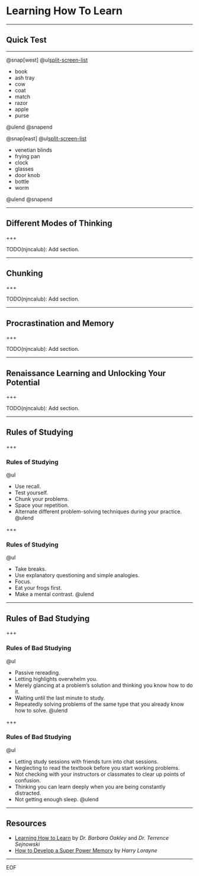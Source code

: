 # Learning How To Learn

---

## Quick Test

---

@snap[west]
@ul[split-screen-list](false)

* book
* ash tray
* cow
* coat
* match
* razor
* apple
* purse

@ulend
@snapend

@snap[east]
@ul[split-screen-list](false)

* venetian blinds
* frying pan
* clock
* glasses
* door knob
* bottle
* worm

@ulend
@snapend

---

## Different Modes of Thinking

+++

TODO(njncalub): Add section.

---

## Chunking

+++

TODO(njncalub): Add section.

---

## Procrastination and Memory

+++

TODO(njncalub): Add section.

---

## Renaissance Learning and Unlocking Your Potential

+++

TODO(njncalub): Add section.

---

## Rules of Studying

+++

### Rules of Studying

@ul
- Use recall.
- Test yourself.
- Chunk your problems.
- Space your repetition.
- Alternate different problem-solving techniques during your practice.
@ulend

+++

### Rules of Studying

@ul
- Take breaks.
- Use explanatory questioning and simple analogies.
- Focus.
- Eat your frogs first.
- Make a mental contrast.
@ulend

---

## Rules of Bad Studying

+++

### Rules of Bad Studying

@ul
- Passive rereading.
- Letting highlights overwhelm you.
- Merely glancing at a problem’s solution and thinking you know how to do it.
- Waiting until the last minute to study.
- Repeatedly solving problems of the same type that you already know how to solve.
@ulend

+++

### Rules of Bad Studying

@ul
- Letting study sessions with friends turn into chat sessions.
- Neglecting to read the textbook before you start working problems.
- Not checking with your instructors or classmates to clear up points of confusion.
- Thinking you can learn deeply when you are being constantly distracted.
- Not getting enough sleep.
@ulend

---

## Resources

* [Learning How to Learn](https://www.coursera.org/learn/learning-how-to-learn) by *Dr. Barbara Oakley* and *Dr. Terrence Sejnowski*
* [How to Develop a Super Power Memory](https://www.amazon.com/How-Develop-Super-Power-Memory/dp/0811901815) by *Harry Lorayne*

---

EOF
